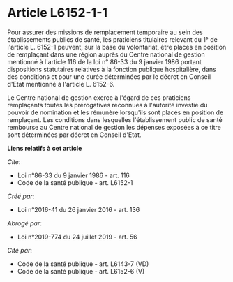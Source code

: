 # Article L6152-1-1

Pour assurer des missions de remplacement temporaire au sein des établissements publics de santé, les praticiens titulaires
relevant du 1° de l'article L. 6152-1 peuvent, sur la base du volontariat, être placés en position de remplaçant dans une
région auprès du Centre national de gestion mentionné à l'article 116 de la loi n° 86-33 du 9 janvier 1986 portant
dispositions statutaires relatives à la fonction publique hospitalière, dans des conditions et pour une durée déterminées par
le décret en Conseil d'Etat mentionné à l'article L. 6152-6. 

Le Centre national de gestion exerce à l'égard de ces praticiens remplaçants toutes les prérogatives reconnues à l'autorité
investie du pouvoir de nomination et les rémunère lorsqu'ils sont placés en position de remplaçant. Les conditions dans
lesquelles l'établissement public de santé rembourse au Centre national de gestion les dépenses exposées à ce titre sont
déterminées par décret en Conseil d'Etat.

**Liens relatifs à cet article**

_Cite_:

  - Loi n°86-33 du 9 janvier 1986 - art. 116
  - Code de la santé publique - art. L6152-1

_Créé par_:

  - Loi n°2016-41 du 26 janvier 2016 - art. 136

_Abrogé par_:

  - Loi n°2019-774 du 24 juillet 2019 - art. 56

_Cité par_:

  - Code de la santé publique - art. L6143-7 (VD)
  - Code de la santé publique - art. L6152-6 (V)
